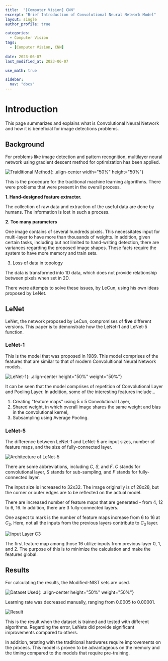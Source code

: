 ```yaml
---
title:  "[Computer Vision] CNN"
excerpt: "Brief Introduction of Convolutional Neural Network Model"
layout: single
author_profile: true

categories:
  - Computer Vision
tags:
  - [Computer Vision, CNN]
 
date: 2023-06-07
last_modified_at: 2023-06-07

use_math: true

sidebar:
  nav: "docs"
---
```


<h1>Introduction</h1>

This page summarizes and explains what is Convolutional Neural Network and how it is beneficial for image detections problems.

<h2>Background</h2>

For problems like image detection and pattern recognition, multilayer neural network using gradient descent method for optimization has been applied.

![Traiditional Method](https://github.com/jaehwan-c/jaehwan-c.github.io/assets/102342190/35d6a938-7693-4cb7-a399-40a95f634429 "Traditional Method"){: .align-center width="50%" height="50%"}

This is the procedure for the traditional machine learning algorithms. There were problems that were present in the overall process.

<b>1. Hand-designed feature extractor.</b>

The collection of raw data and extraction of the useful data are done by humans. The information is lost in such a process.

<b>2. Too many parameters</b>

One image contains of several hundreds pixels. This necessitates input for multi-layer to have more than thousands of weights. In addition, given certain tasks, including but not limited to hand-writing detection, there are variances regarding the proposed image shapes. These facts require the system to have more memory and train sets.

3. Loss of data in topology

The data is transformed into 1D data, which does not provide relationship between pixels when set in 2D.

There were attempts to solve these issues, by LeCun, using his own ideas proposed by LeNet.

<h2>LeNet</h2>

LeNet, the network proposed by LeCun, compromises of <b>five</b> different versions. This paper is to demonstrate how the LeNet-1 and LeNet-5 function.

<h3>LeNet-1</h3>

This is the model that was proposed in 1989. This model comprises of the features that are similar to that of modern Convolultional Neural Network models.

![LeNet-1](https://velog.velcdn.com/images%2Fwoojinn8%2Fpost%2F2f95dac5-98c2-45c8-b1e6-586acefe217d%2FLeNet1%EA%B5%AC%EC%A1%B0.PNG "LeNet-1"){: .align-center height="50%" weight="50%"}

It can be seen that the model comprises of repetition of Convolutional Layer and Pooling Layer. In addition, some of the interesting features include...

1. Creating "feature maps" using 5 x 5 Convolutional Layer,
2. Shared weight, in which overall image shares the same weight and bias in the convolutional kernel,
3. Subsampling using Average Pooling.

<h3>LeNet-5</h3>

The difference between LeNet-1 and LeNet-5 are input sizes, number of feature maps, and the size of fully-connected layer.

![Architecture of LeNet-5](https://velog.velcdn.com/images%2Fwoojinn8%2Fpost%2F651ad028-188b-4e39-bc7a-05a81f8f10fa%2FLeNet5%EA%B5%AC%EC%A1%B0.PNG "LeNet-5")

There are some abbreviations, including $C$, $S$, and $F$. $C$ stands for convolutional layer, $S$ stands for sub-sampling, and $F$ stands for fully-connected layer.

The input size is increased to 32x32. The image originally is of 28x28, but the corner or outer edges are to be reflected on the actual model.

There are increased number of feature maps that are generated - from 4, 12 to 6, 16. In addition, there are 3 fully-connected layers.

One aspect to mark is the number of feature maps increase from 6 to 16 at $C_3$. Here, not all the inputs from the previous layers contribute to $C_3$ layer.

![Input Layer C3](https://velog.velcdn.com/images%2Fwoojinn8%2Fpost%2F3931570d-8865-4966-979b-f5ad8b9e2af1%2FC3%ED%85%8C%EC%9D%B4%EB%B8%94.PNG "Input Layer C3")

The first feature map among those 16 utilize inputs from previous layer 0, 1, and 2. The purpose of this is to minimize the calculation and make the features global.

<h2>Results</h3>

For calculating the results, the Modified-NIST sets are used.

![Dataset Used](https://github.com/jaehwan-c/jaehwan-c.github.io/assets/102342190/d37e53b4-87f3-435f-ba89-15d26e055132 "Dataset Used"){: .align-center height="50%" weight="50%"}

Learning rate was decreased manually, ranging from 0.0005 to 0.00001.

![Result](https://github.com/jaehwan-c/jaehwan-c.github.io/assets/102342190/b29b5595-c2a8-4d26-8f53-a19d13ef5bc9 "Result")

This is the result when the dataset is trained and tested with different algorithms. Regarding the error, LeNets did provide significant improvements compared to others.

In addition, tetsting with the traditional hardwares require improvements on the process. This model is proven to be advantageous on the memory and the timing compared to the models that require pre-training.